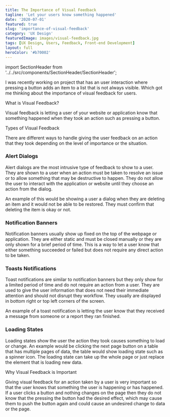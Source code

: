 ```yaml
---
title: The Importance of Visual Feedback
tagline: 'Let your users know something happened'
date: '2020-07-01'
featured: true
slug: 'importance-of-visual-feedback'
category: 'UX Design'
featuredImage: images/visual-feedback.jpg
tags: [UX Design, Users, Feedback, Front-end Development]
layout: full
heroColor: '#b70002'
---
```


import SectionHeader from '../../src/components/SectionHeader/SectionHeader';

I was recently working on project that has an user interaction where pressing a button adds an item to a list that is not always visible. Which got me thinking about the importance of visual feedback for users.

<SectionHeader>What is Visual Feedback?</SectionHeader>

Visual feedback is letting a user of your website or application know that something happened when they took an action such as pressing a button.

<SectionHeader>Types of Visual Feedback</SectionHeader>

There are different ways to handle giving the user feedback on an action that they took depending on the level of importance or the situation.

### Alert Dialogs 

Alert dialogs are the most intrusive type of feedback to show to a user. They are shown to a user when an action must be taken to resolve an issue or to allow something that may be destructive to happen. They do not allow the user to interact with the application or website until they choose an action from the dialog.

An example of this would be showing a user a dialog when they are deleting an item and it would not be able to be restored. They must confirm that deleting the item is okay or not.

### Notification Banners 

Notification banners usually show up fixed on the top of the webpage or application. They are either static and must be closed manually or they are only shown for a brief period of time.  This is a way to let a user know that either something succeeded or failed but does not require any direct action to be taken. 

### Toasts Notifications

Toast notifications are similar to notification banners but they only show for a limited period of time and do not require an action from a user. They are used to give the user information that does not need their immediate attention and should not disrupt they workflow. They usually are displayed in bottom right or top left corners of the screen.

An example of a toast notification is letting the user know that they received a message from someone or a report they ran finished.

### Loading States

Loading states show the user the action they took causes something to load or change.  An example would be clicking the next page button on a table that has multiple pages of data, the table would show loading state such as a spinner icon.  The loading state can take up the whole page or just replace the element that is loading new data.

<SectionHeader>Why Visual Feedback is Important</SectionHeader>

Giving visual feedback for an action taken by a user is very important so that the user knows that something the user is happening or has happened. If a user clicks a button and nothing changes on the page then they do not know that the pressing the button had the desired effect, which may cause them to push the button again and could cause an undesired change to data or the page.

<BuyMeACoffeeWidget />